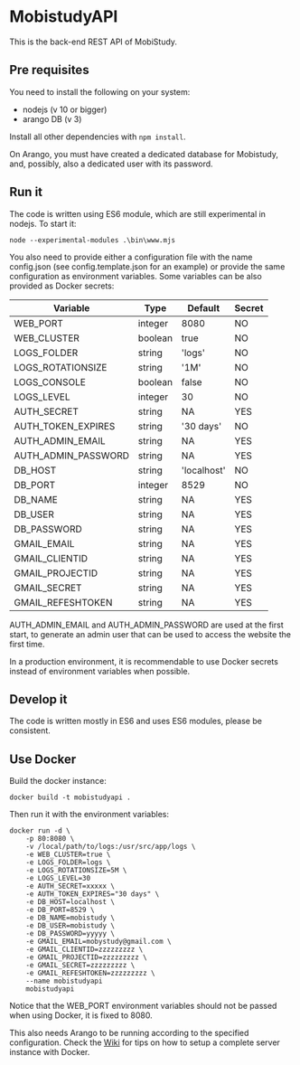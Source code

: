 # MobistudyAPI

This is the back-end REST API of MobiStudy.

## Pre requisites

You need to install the following on your system:

- nodejs (v 10 or bigger)
- arango DB (v 3)

Install all other dependencies with `npm install`.

On Arango, you must have created a dedicated database for Mobistudy, and, possibly,
also a dedicated user with its password.

## Run it

The code is written using ES6 module, which are still experimental in nodejs.
To start it:

    node --experimental-modules .\bin\www.mjs

You also need to provide either a configuration file with the name config.json
(see config.template.json for an example) or provide the same configuration as environment
variables. Some variables can be also provided as Docker secrets:

| Variable           | Type    | Default     | Secret |
|--------------------|---------|-------------|--------|
| WEB_PORT           | integer | 8080        | NO     |
| WEB_CLUSTER        | boolean | true        | NO     |
| LOGS_FOLDER        | string  | 'logs'      | NO     |
| LOGS_ROTATIONSIZE  | string  | '1M'        | NO     |
| LOGS_CONSOLE       | boolean | false       | NO     |
| LOGS_LEVEL         | integer | 30          | NO     |
| AUTH_SECRET        | string  | NA          | YES    |
| AUTH_TOKEN_EXPIRES | string  | '30 days'   | NO     |
| AUTH_ADMIN_EMAIL   | string  | NA          | YES    |
| AUTH_ADMIN_PASSWORD| string  | NA          | YES    |
| DB_HOST            | string  | 'localhost' | NO     |
| DB_PORT            | integer | 8529        | NO     |
| DB_NAME            | string  | NA          | YES    |
| DB_USER            | string  | NA          | YES    |
| DB_PASSWORD        | string  | NA          | YES    |
| GMAIL_EMAIL        | string  | NA          | YES    |
| GMAIL_CLIENTID     | string  | NA          | YES    |
| GMAIL_PROJECTID    | string  | NA          | YES    |
| GMAIL_SECRET       | string  | NA          | YES    |
| GMAIL_REFESHTOKEN  | string  | NA          | YES    |

AUTH_ADMIN_EMAIL and AUTH_ADMIN_PASSWORD are used at the first start, to generate
an admin user that can be used to access the website the first time.

In a production environment, it is recommendable to use Docker secrets instead of
environment variables when possible.

## Develop it

The code is written mostly in ES6 and uses ES6 modules, please be consistent.

## Use Docker

Build the docker instance:

```
docker build -t mobistudyapi .
```

Then run it with the environment variables:

```
docker run -d \
    -p 80:8080 \
    -v /local/path/to/logs:/usr/src/app/logs \
    -e WEB_CLUSTER=true \
    -e LOGS_FOLDER=logs \
    -e LOGS_ROTATIONSIZE=5M \
    -e LOGS_LEVEL=30
    -e AUTH_SECRET=xxxxx \
    -e AUTH_TOKEN_EXPIRES="30 days" \
    -e DB_HOST=localhost \
    -e DB_PORT=8529 \
    -e DB_NAME=mobistudy \
    -e DB_USER=mobistudy \
    -e DB_PASSWORD=yyyyy \
    -e GMAIL_EMAIL=mobystudy@gmail.com \
    -e GMAIL_CLIENTID=zzzzzzzzz \
    -e GMAIL_PROJECTID=zzzzzzzzz \
    -e GMAIL_SECRET=zzzzzzzzz \
    -e GMAIL_REFESHTOKEN=zzzzzzzzz \
    --name mobistudyapi
    mobistudyapi
```

Notice that the WEB_PORT environment variables should not be passed when using Docker,
it is fixed to 8080.

This also needs Arango to be running according to the specified configuration.
Check the [Wiki](https://github.com/Mobistudy/MobistudyAPI/wiki/Docker-setup)
for tips on how to setup a complete server instance with Docker.
